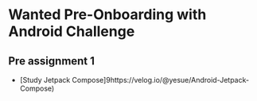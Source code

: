 # Wanted Pre-Onboarding with Android Challenge
## Pre assignment 1
- [Study Jetpack Compose]9https://velog.io/@yesue/Android-Jetpack-Compose)
